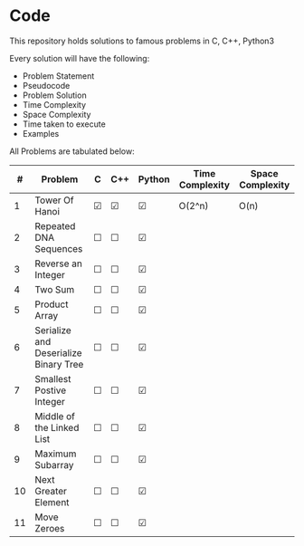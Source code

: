 # Code
This repository holds solutions to famous problems in C, C++, Python3

Every solution will have the following:

* Problem Statement
* Pseudocode
* Problem Solution 
* Time Complexity
* Space Complexity
* Time taken to execute
* Examples

All Problems are tabulated below:

| \# | Problem | C | C++ | Python | Time Complexity | Space Complexity |
|---| ------- |---|-----|--------|--------|--------|
| 1 | Tower Of Hanoi | &#9745; | &#9745; | &#9745; | O(2^n) | O(n) |
| 2 | Repeated DNA Sequences | &#9744; | &#9744; | &#9745; |   |   |
| 3 | Reverse an Integer | &#9744; | &#9744; | &#9745; |   |   |
| 4 | Two Sum | &#9744; | &#9744; | &#9745; |   |   |
| 5 | Product Array | &#9744; | &#9744; | &#9745; |   |   |
| 6 | Serialize and Deserialize Binary Tree | &#9744; | &#9744; | &#9745; |   |   |
| 7 | Smallest Postive Integer | &#9744; | &#9744; | &#9745; |   |   |
| 8 | Middle of the Linked List | &#9744; | &#9744; | &#9745; |   |   |
| 9 | Maximum Subarray | &#9744; | &#9744; | &#9745; |   |   |
| 10 | Next Greater Element | &#9744; | &#9744; | &#9745; |   |   |
| 11 | Move Zeroes | &#9744; | &#9744; | &#9745; |   |   |